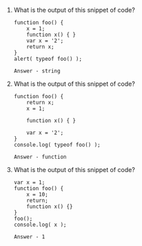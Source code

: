 1. What is the output of this snippet of code?

   ```
   function foo() {
       x = 1;
       function x() { }
       var x = '2';
       return x;
   }
   alert( typeof foo() );
   ```

   ```
   Answer - string
   ```

2. What is the output of this snippet of code?

   ```
   function foo() {
       return x;
       x = 1;

       function x() { }

       var x = '2';
   }
   console.log( typeof foo() );
   ```

   ```
   Answer - function
   ```

3. What is the output of this snippet of code?
   ```
   var x = 1;
   function foo() {
       x = 10;
       return;
       function x() {}
   }
   foo();
   console.log( x );
   ```
   ```
   Answer - 1
   ```
